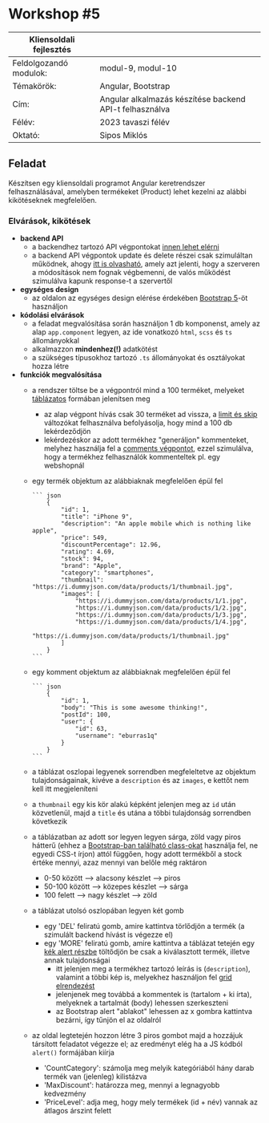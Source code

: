 # Workshop #5

| Kliensoldali fejlesztés | |
|-----|---|
| Feldolgozandó modulok: | modul-9, modul-10 |
| Témakörök: | Angular, Bootstrap |
| Cím: | Angular alkalmazás készítése backend API-t felhasználva |
| Félév: | 2023 tavaszi félév |
| Oktató: | Sipos Miklós |

## Feladat

Készítsen egy kliensoldali programot Angular keretrendszer felhasználásával, amelyben termékeket (Product) lehet kezelni az alábbi kikötéseknek megfelelően.

### Elvárások, kikötések

- **backend API**
  - a backendhez tartozó API végpontokat [innen lehet elérni](https://dummyjson.com/)
  - a backend API végpontok update és delete részei csak szimuláltan működnek, ahogy [itt is olvasható](https://dummyjson.com/docs/products#update), amely azt jelenti, hogy a szerveren a módosítások nem fognak végbemenni, de valós működést szimulálva kapunk response-t a szervertől
- **egységes design**
  - az oldalon az egységes design elérése érdekében [Bootstrap 5](https://getbootstrap.com/docs/5.3/getting-started/download/)-öt használjon
- **kódolási elvárások**
  - a feladat megvalósítása során használjon 1 db komponenst, amely az alap `app.component` legyen, az ide vonatkozó `html`, `scss` és `ts` állományokkal
  - alkalmazzon **mindenhez(!)** adatkötést
  - a szükséges típusokhoz tartozó `.ts` állományokat és osztályokat hozza létre
- **funkciók megvalósítása**
  - a rendszer töltse be a végpontról mind a 100 terméket, melyeket [táblázatos](https://getbootstrap.com/docs/5.0/content/tables/) formában jelenítsen meg
    - az alap végpont hívás csak 30 terméket ad vissza, a [limit és skip](https://dummyjson.com/docs/products#limit_skip) változókat felhasználva befolyásolja, hogy mind a 100 db lekérdeződjön
    - lekérdezéskor az adott termékhez "generáljon" kommenteket, melyhez használja fel a [comments végpontot](https://dummyjson.com/docs/comments), ezzel szimulálva, hogy a termékhez felhasználók kommenteltek pl. egy webshopnál
  - egy termék objektum az alábbiaknak megfelelően épül fel

        ``` json
            {
                "id": 1,
                "title": "iPhone 9",
                "description": "An apple mobile which is nothing like apple",
                "price": 549,
                "discountPercentage": 12.96,
                "rating": 4.69,
                "stock": 94,
                "brand": "Apple",
                "category": "smartphones",
                "thumbnail": "https://i.dummyjson.com/data/products/1/thumbnail.jpg",
                "images": [
                    "https://i.dummyjson.com/data/products/1/1.jpg",
                    "https://i.dummyjson.com/data/products/1/2.jpg",
                    "https://i.dummyjson.com/data/products/1/3.jpg",
                    "https://i.dummyjson.com/data/products/1/4.jpg",
                    "https://i.dummyjson.com/data/products/1/thumbnail.jpg"
                ]
            }
        ```

  - egy komment objektum az alábbiaknak megfelelően épül fel

        ``` json
            {
                "id": 1,
                "body": "This is some awesome thinking!",
                "postId": 100,
                "user": {
                    "id": 63,
                    "username": "eburras1q"
                }
            }
        ```

  - a táblázat oszlopai legyenek sorrendben megfeleltetve az objektum tulajdonságainak, kivéve a `description` és az `images`, e kettőt nem kell itt megjeleníteni
  - a `thumbnail` egy kis kör alakú képként jelenjen meg az `id` után közvetlenül, majd a `title` és utána a többi tulajdonság sorrendben következik
  - a táblázatban az adott sor legyen legyen sárga, zöld vagy piros hátterű (ehhez a [Bootstrap-ban található class-okat](https://getbootstrap.com/docs/5.0/content/tables/#variants) használja fel, ne egyedi CSS-t írjon) attól függően, hogy adott termékből a stock értéke mennyi, azaz mennyi van belőle még raktáron
    - 0-50 között --> alacsony készlet --> piros
    - 50-100 között --> közepes készlet --> sárga
    - 100 felett --> nagy készlet --> zöld
  - a táblázat utolsó oszlopában legyen két gomb
    - egy 'DEL' feliratú gomb, amire kattintva törlődjön a termék (a szimulált backend hívást is végezze el)
    - egy 'MORE' feliratú gomb, amire kattintva a táblázat tetején egy [kék alert részbe](https://getbootstrap.com/docs/5.0/components/alerts/) töltődjön be csak a kiválasztott termék, illetve annak tulajdonságai
      - itt jelenjen meg a termékhez tartozó leírás is (`description`), valamint a többi kép is, melyekhez használjon fel [grid elrendezést](https://getbootstrap.com/docs/5.0/layout/grid/#example)
      - jelenjenek meg továbbá a kommentek is (tartalom + ki írta), melyeknek a tartalmát (body) lehessen szerkeszteni
      - az Bootstrap alert "ablakot" lehessen az x gombra kattintva bezárni, így tűnjön el az oldalról
  - az oldal legtetején hozzon létre 3 piros gombot majd a hozzájuk társított feladatot végezze el; az eredményt elég ha a JS kódból `alert()` formájában kiírja
    - 'CountCategory': számolja meg melyik kategóriából hány darab termék van (jelenleg) kilistázva
    - 'MaxDiscount': határozza meg, mennyi a legnagyobb kedvezmény
    - 'PriceLevel': adja meg, hogy mely termékek (id + név) vannak az átlagos árszint felett
